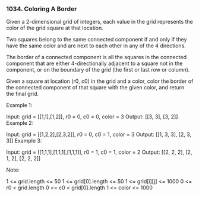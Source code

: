 ### 1034. Coloring A Border

Given a 2-dimensional grid of integers, each value in the grid represents the color of the grid square at that location.

Two squares belong to the same connected component if and only if they have the same color and are next to each other in any of the 4 directions.

The border of a connected component is all the squares in the connected component that are either 4-directionally adjacent to a square not in the component, or on the boundary of the grid (the first or last row or column).

Given a square at location (r0, c0) in the grid and a color, color the border of the connected component of that square with the given color, and return the final grid.

 

Example 1:

Input: grid = [[1,1],[1,2]], r0 = 0, c0 = 0, color = 3
Output: [[3, 3], [3, 2]]
Example 2:

Input: grid = [[1,2,2],[2,3,2]], r0 = 0, c0 = 1, color = 3
Output: [[1, 3, 3], [2, 3, 3]]
Example 3:

Input: grid = [[1,1,1],[1,1,1],[1,1,1]], r0 = 1, c0 = 1, color = 2
Output: [[2, 2, 2], [2, 1, 2], [2, 2, 2]]
 

Note:

1 <= grid.length <= 50
1 <= grid[0].length <= 50
1 <= grid[i][j] <= 1000
0 <= r0 < grid.length
0 <= c0 < grid[0].length
1 <= color <= 1000